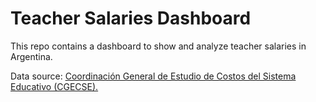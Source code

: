 # Teacher Salaries Dashboard

This repo contains a dashboard to show and analyze teacher salaries in Argentina.

Data source: [Coordinación General de Estudio de Costos del Sistema Educativo (CGECSE).](https://www.argentina.gob.ar/educacion/evaluacion-e-informacion-educativa/series-salario-docente)